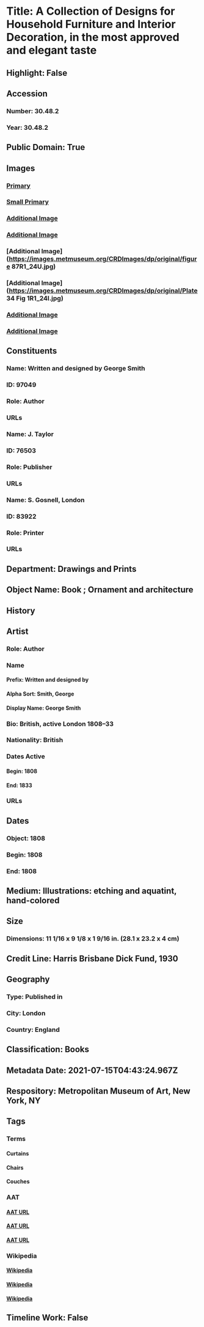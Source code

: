 # Title: A Collection of Designs for Household Furniture and Interior Decoration, in the most approved and elegant taste
## Highlight: False
## Accession
### Number: 30.48.2
### Year: 30.48.2
## Public Domain: True
## Images
### [Primary](https://images.metmuseum.org/CRDImages/dp/original/DP211453.jpg)
### [Small Primary](https://images.metmuseum.org/CRDImages/dp/web-large/DP211453.jpg)
### [Additional Image](https://images.metmuseum.org/CRDImages/dp/original/DP211455.jpg)
### [Additional Image](https://images.metmuseum.org/CRDImages/dp/original/DP252439.jpg)
### [Additional Image](https://images.metmuseum.org/CRDImages/dp/original/figure 87R1_24U.jpg)
### [Additional Image](https://images.metmuseum.org/CRDImages/dp/original/Plate 34 Fig 1R1_24I.jpg)
### [Additional Image](https://images.metmuseum.org/CRDImages/dp/original/49PP_514R3.jpg)
### [Additional Image](https://images.metmuseum.org/CRDImages/dp/original/MM89914.jpg)
## Constituents
### Name: Written and designed by George Smith
### ID: 97049
### Role: Author
### URLs
### Name: J. Taylor
### ID: 76503
### Role: Publisher
### URLs
### Name: S. Gosnell, London
### ID: 83922
### Role: Printer
### URLs
## Department: Drawings and Prints
## Object Name: Book ; Ornament and architecture
## History
## Artist
### Role: Author
### Name
#### Prefix: Written and designed by
#### Alpha Sort: Smith, George
#### Display Name: George Smith
### Bio: British, active London 1808–33
### Nationality: British
### Dates Active
#### Begin: 1808
#### End: 1833
### URLs
## Dates
### Object: 1808
### Begin: 1808
### End: 1808
## Medium: Illustrations: etching and aquatint, hand-colored
## Size
### Dimensions: 11 1/16 x 9 1/8 x 1 9/16 in. (28.1 x 23.2 x 4 cm)
## Credit Line: Harris Brisbane Dick Fund, 1930
## Geography
### Type: Published in
### City: London
### Country: England
## Classification: Books
## Metadata Date: 2021-07-15T04:43:24.967Z
## Respository: Metropolitan Museum of Art, New York, NY
## Tags
### Terms
#### Curtains
#### Chairs
#### Couches
### AAT
#### [AAT URL](http://vocab.getty.edu/page/aat/300037564)
#### [AAT URL](http://vocab.getty.edu/page/aat/300037772)
#### [AAT URL](http://vocab.getty.edu/page/aat/300038634)
### Wikipedia
#### [Wikipedia]()
#### [Wikipedia]()
#### [Wikipedia]()
## Timeline Work: False